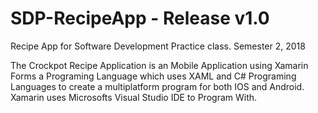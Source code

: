 # SDP-RecipeApp - Release v1.0
Recipe App for Software Development Practice class. Semester 2, 2018

The Crockpot Recipe Application is an Mobile Application using Xamarin Forms a Programing
Language which uses XAML and C# Programing Languages to create a multiplatform program for both
IOS and Android. Xamarin uses Microsofts Visual Studio IDE to Program With.
